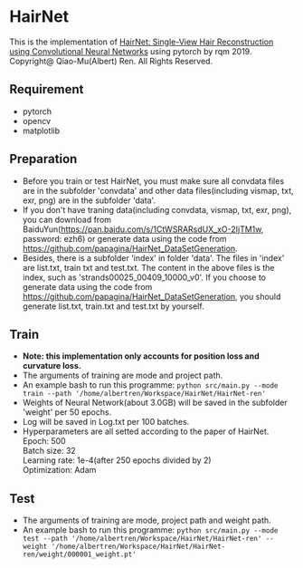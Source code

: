 # HairNet
 This is the implementation of [HairNet: Single-View Hair Reconstruction using Convolutional Neural Networks](https://arxiv.org/abs/1806.07467, 'HairNet') using pytorch by rqm 2019.  
 Copyright@ Qiao-Mu(Albert) Ren. All Rights Reserved.  


## Requirement
* pytorch  
* opencv  
* matplotlib

## Preparation
* Before you train or test HairNet, you must make sure all convdata files are in the subfolder 'convdata' and other data files(including vismap, txt, exr, png) are in the subfolder 'data'.  
* If you don't have traning data(including convdata, vismap, txt, exr, png), you can download from BaiduYun(https://pan.baidu.com/s/1CtWSRARsdUX_xO-2IjTM1w, password: ezh6) or generate data using the code from https://github.com/papagina/HairNet_DataSetGeneration.  
* Besides, there is a subfolder 'index' in folder 'data'. The files in 'index' are list.txt, train txt and test.txt. The content in the above files is the index, such as 'strands00025_00409_10000_v0'. If you choose to generate data using the code from https://github.com/papagina/HairNet_DataSetGeneration, you should generate list.txt, train.txt and test.txt by yourself.

## Train
* **Note: this implementation only accounts for position loss and curvature loss.**  
* The arguments of training are mode and project path.  
* An example bash to run this programme: ```python src/main.py --mode train --path '/home/albertren/Workspace/HairNet/HairNet-ren'```   
* Weights of Neural Network(about 3.0GB) will be saved in the subfolder 'weight' per 50 epochs.  
* Log will be saved in Log.txt per 100 batches.  
* Hyperparameters are all setted according to the paper of HairNet.  
Epoch: 500  
Batch size: 32  
Learning rate: 1e-4(after 250 epochs divided by 2)  
Optimization: Adam  

## Test
* The arguments of training are mode, project path and weight path.  
* An example bash to run this programme: ```python src/main.py --mode test --path '/home/albertren/Workspace/HairNet/HairNet-ren' --weight '/home/albertren/Workspace/HairNet/HairNet-ren/weight/000001_weight.pt'```  


